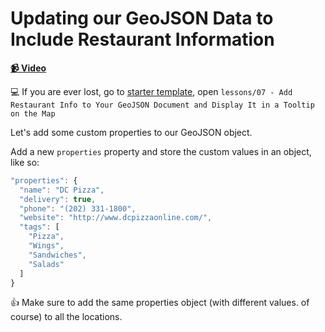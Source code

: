 # Updating our GeoJSON Data to Include Restaurant Information

**[📹 Video](https://egghead.io/lessons/egghead-updating-our-geojson-data-to-include-restaurant-information)**

💻 If you are ever lost, go to [starter template](https://github.com/colbyfayock/launchtime-workshop), open `lessons/07 - Add Restaurant Info to Your GeoJSON Document and Display It in a Tooltip on the Map`

Let's add some custom properties to our GeoJSON object.

Add a new `properties` property and store the custom values in an object, like so:

```js
"properties": {
  "name": "DC Pizza",
  "delivery": true,
  "phone": "(202) 331-1800",
  "website": "http://www.dcpizzaonline.com/",
  "tags": [
    "Pizza",
    "Wings",
    "Sandwiches",
    "Salads"
  ]
}
```

👍 Make sure to add the same properties object (with different values. of course) to all the locations.
